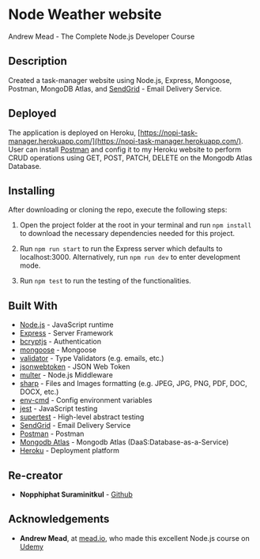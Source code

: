 # Node Weather website

Andrew Mead - The Complete Node.js Developer Course

## Description

Created a task-manager website using Node.js, Express, Mongoose, Postman, MongoDB Atlas, and [SendGrid](https://sendgrid.com/) - Email Delivery Service.

## Deployed

The application is deployed on Heroku, [https://nopi-task-manager.herokuapp.com/](https://nopi-task-manager.herokuapp.com/). User can install [Postman](https://www.postman.com/) and config it to my Heroku website to perform CRUD operations using GET, POST, PATCH, DELETE on the Mongodb Atlas Database.

## Installing

After downloading or cloning the repo, execute the following steps:

1) Open the project folder at the root in your terminal and run `npm install` to download the necessary dependencies needed for this project.

2) Run `npm run start` to run the Express server which defaults to localhost:3000. Alternatively, run `npm run dev` to enter development mode.

3) Run `npm test` to run the testing of the functionalities. 

## Built With

- [Node.js](https://nodejs.org/en/) - JavaScript runtime
- [Express](https://expressjs.com/en/4x/api.html#express) - Server Framework
- [bcryptjs](https://www.npmjs.com/package/bcryptjs) - Authentication
- [mongoose](https://www.npmjs.com/package/mongoose) - Mongoose
- [validator](https://www.npmjs.com/package/validator) - Type Validators (e.g. emails, etc.)
- [jsonwebtoken](https://www.npmjs.com/package/jsonwebtoken) - JSON Web Token
- [multer](https://www.npmjs.com/package/multer) - Node.js Middleware
- [sharp](https://www.npmjs.com/package/sharp) - Files and Images formatting (e.g. JPEG, JPG, PNG, PDF, DOC, DOCX, etc.)
- [env-cmd](https://www.npmjs.com/package/env-cmd) - Config environment variables
- [jest](https://www.npmjs.com/package/jest) - JavaScript testing
- [supertest](https://www.npmjs.com/package/supertest) - High-level abstract testing 
- [SendGrid](https://sendgrid.com/) - Email Delivery Service
- [Postman](https://www.postman.com/) - Postman
- [Mongodb Atlas](https://www.mongodb.com/cloud/atlas) - Mongodb Atlas (DaaS:Database-as-a-Service)
- [Heroku](https://dashboard.heroku.com/apps) - Deployment platform

## Re-creator

- **Nopphiphat Suraminitkul** - [Github](https://github.com/nopphiphat)

## Acknowledgements

- **Andrew Mead**, at [mead.io](https://mead.io/), who made this excellent Node.js course on [Udemy](https://www.udemy.com/the-complete-nodejs-developer-course-2/)

